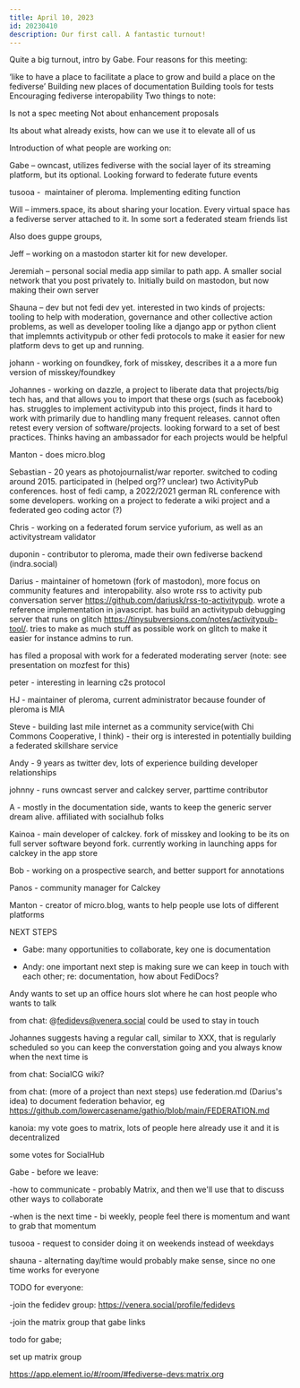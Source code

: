 ```yaml
---
title: April 10, 2023
id: 20230410
description: Our first call. A fantastic turnout!
---
```


Quite a big turnout, intro by Gabe. Four reasons for this meeting:

‘like to have a place to facilitate a place to grow and build a place on the fediverse’
Building new places of documentation
Building tools for tests
Encouraging fediverse interopability
Two things to note:

Is not a spec meeting
Not about enhancement proposals

Its about what already exists, how can we use it to elevate all of us

Introduction of what people are working on:

Gabe – owncast, utilizes fediverse with the social layer of its streaming platform, but its optional. Looking forward to federate future events

tusooa -  maintainer of pleroma. Implementing editing function

Will – immers.space, its about sharing your location. Every virtual space has a fediverse server attached to it. In some sort a federated steam friends list

Also does guppe groups,

Jeff – working on a mastodon starter kit for new developer.

Jeremiah – personal social media app similar to path app. A smaller social network that you post privately to. Initially build on mastodon, but now making their own server

Shauna – dev but not fedi dev yet. interested in two kinds of projects: tooling to help with moderation, governance and other collective action problems, as well as developer tooling like a django app or python client that implemnts activitypub or other fedi protocols to make it easier for new platform devs to get up and running.

johann - working on foundkey, fork of misskey, describes it a a more fun version of misskey/foundkey

Johannes - working on dazzle, a project to liberate data that projects/big tech has, and that allows you to import that these orgs (such as facebook) has. struggles to implement activitypub into this project, finds it hard to work with primarily due to handling many frequent releases. cannot often retest every version of software/projects. looking forward to a set of best practices. Thinks having an ambassador for each projects would be helpful

Manton - does micro.blog

Sebastian - 20 years as photojournalist/war reporter. switched to coding around 2015. participated in (helped org?? unclear) two ActivityPub conferences. host of fedi camp, a 2022/2021 german RL conference with some developers. working on a project to federate a wiki project and a federated geo coding actor (?)

Chris - working on a federated forum service yuforium, as well as an activitystream validator

duponin - contributor to pleroma, made their own fediverse backend (indra.social)

Darius - maintainer of hometown (fork of mastodon), more focus on community features and  interopability. also wrote rss to activity pub conversation server https://github.com/dariusk/rss-to-activitypub. wrote a reference implementation in javascript. has build an activitypub debugging server that runs on glitch https://tinysubversions.com/notes/activitypub-tool/. tries to make as much stuff as possible work on glitch to make it easier for instance admins to run.

has filed a proposal with work for a federated moderating server (note: see presentation on mozfest for this)

peter - interesting in learning c2s protocol

HJ - maintainer of pleroma, current administrator because founder of pleroma is MIA

Steve - building last mile internet as a community service(with Chi Commons Cooperative, I think) - their org is interested in potentially building a federated skillshare service

Andy - 9 years as twitter dev, lots of experience building developer relationships

johnny - runs owncast server and calckey server, parttime contributor

A - mostly in the documentation side, wants to keep the generic server dream alive. affiliated with socialhub folks

Kainoa - main developer of calckey. fork of misskey and looking to be its on full server software beyond fork. currently working in launching apps for calckey in the app store

Bob - working on a prospective search, and better support for annotations

Panos - community manager for Calckey

Manton - creator of micro.blog, wants to help people use lots of different platforms

NEXT STEPS

- Gabe: many opportunities to collaborate, key one is documentation

- Andy: one important next step is making sure we can keep in touch with each other; re: documentation, how about FediDocs?

Andy wants to set up an office hours slot where he can host people who wants to talk

from chat: @fedidevs@venera.social could be used to stay in touch

Johannes suggests having a regular call, similar to XXX, that is regularly scheduled so you can keep the converstation going and you always know when the next time is

from chat: SocialCG wiki?

from chat: (more of a project than next steps) use federation.md (Darius's idea) to document federation behavior, eg https://github.com/lowercasename/gathio/blob/main/FEDERATION.md

kanoia: my vote goes to matrix, lots of people here already use it and it is decentralized

some votes for SocialHub

Gabe - before we leave:

-how to communicate - probably Matrix, and then we'll use that to discuss other ways to collaborate

-when is the next time - bi weekly, people feel there is momentum and want to grab that momentum

tusooa - request to consider doing it on weekends instead of weekdays

shauna - alternating day/time would probably make sense, since no one time works for everyone

TODO for everyone:

-join the fedidev group: https://venera.social/profile/fedidevs

-join the matrix group that gabe links

todo for gabe;

set up matrix group

https://app.element.io/#/room/#fediverse-devs:matrix.org
